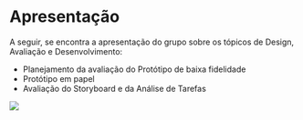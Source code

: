 # Apresentação

A seguir, se encontra a apresentação do grupo sobre os tópicos de Design, Avaliação e Desenvolvimento:
- Planejamento da avaliação do Protótipo de baixa fidelidade
- Protótipo em papel
- Avaliação do Storyboard e da Análise de Tarefas 

[![](https://conteudo.imguol.com.br/c/entretenimento/8a/2016/03/18/youtube---logo-1458336720315_300x300.jpg)](https://youtu.be/8NgG-C9iM94)
